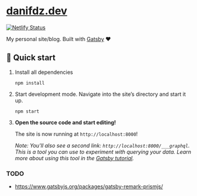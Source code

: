 # [danifdz.dev](https://www.danifdz.dev)

[![Netlify Status](https://api.netlify.com/api/v1/badges/7aede0f9-9abd-4904-97cd-103e75b6d19b/deploy-status)](https://app.netlify.com/sites/danifdz/deploys)

My personal site/blog. Built with [Gatsby](https://www.gatsbyjs.org/) :heart:

## :rocket: Quick start

1.  Install all dependencies

    ```shell
    npm install
    ```

1.  Start development mode. Navigate into the site’s directory and start it up.

    ```shell
    npm start
    ```

1.  **Open the source code and start editing!**

    The site is now running at `http://localhost:8000`!

    _Note: You'll also see a second link: _`http://localhost:8000/___graphql`_. This is a tool you can use to experiment with querying your data. Learn more about using this tool in the [Gatsby tutorial](https://www.gatsbyjs.org/tutorial/part-five/#introducing-graphiql)._

### TODO

- https://www.gatsbyjs.org/packages/gatsby-remark-prismjs/
